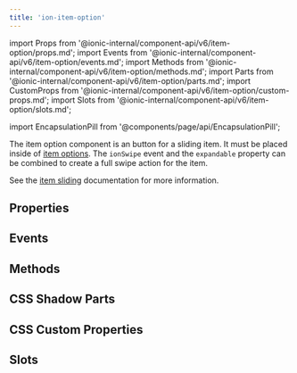 ```yaml
---
title: 'ion-item-option'
---
```


import Props from '@ionic-internal/component-api/v6/item-option/props.md';
import Events from '@ionic-internal/component-api/v6/item-option/events.md';
import Methods from '@ionic-internal/component-api/v6/item-option/methods.md';
import Parts from '@ionic-internal/component-api/v6/item-option/parts.md';
import CustomProps from '@ionic-internal/component-api/v6/item-option/custom-props.md';
import Slots from '@ionic-internal/component-api/v6/item-option/slots.md';

<head>
  <title>ion-item-options: Option Button Components for Ionic Apps</title>
  <meta
    name="description"
    content="ion-item-option is the option button for an ion-item-sliding and must be placed inside of an <ion-item-options>. Read to learn more about properties."
  />
</head>

import EncapsulationPill from '@components/page/api/EncapsulationPill';

<EncapsulationPill type="shadow" />

The item option component is an button for a sliding item. It must be placed inside of [item options](./item-options). The `ionSwipe` event and the `expandable` property can be combined to create a full swipe action for the item.

See the [item sliding](./item-sliding) documentation for more information.

## Properties

<Props />

## Events

<Events />

## Methods

<Methods />

## CSS Shadow Parts

<Parts />

## CSS Custom Properties

<CustomProps />

## Slots

<Slots />
